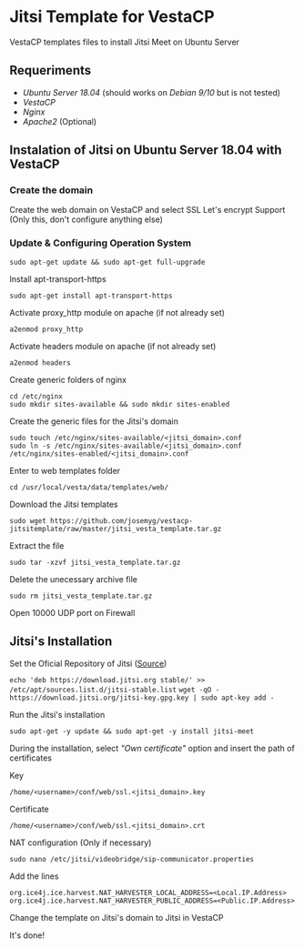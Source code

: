 # Jitsi Template for VestaCP

VestaCP templates files to install Jitsi Meet on Ubuntu Server

## Requeriments

* *Ubuntu Server 18.04* (should works on *Debian 9/10* but is not tested)
* *VestaCP*
* *Nginx*
* *Apache2* (Optional)


## Instalation of Jitsi on Ubuntu Server 18.04 with VestaCP

### Create the domain

Create the web domain on VestaCP and select SSL Let's encrypt Support (Only this, don't configure anything else)

### Update & Configuring Operation System

`sudo apt-get update && sudo apt-get full-upgrade`

Install apt-transport-https

`sudo apt-get install apt-transport-https`

Activate proxy_http module on apache (if not already set)

`a2enmod proxy_http`

Activate headers module on apache (if not already set)

`a2enmod headers`

Create generic folders of nginx

`cd /etc/nginx`  
`sudo mkdir sites-available && sudo mkdir sites-enabled`

Create the generic files for the Jitsi's domain

`sudo touch /etc/nginx/sites-available/<jitsi_domain>.conf`  
`sudo ln -s /etc/nginx/sites-available/<jitsi_domain>.conf /etc/nginx/sites-enabled/<jitsi_domain>.conf`

Enter to web templates folder

`cd /usr/local/vesta/data/templates/web/`

Download the Jitsi templates

`sudo wget https://github.com/josemyg/vestacp-jitsitemplate/raw/master/jitsi_vesta_template.tar.gz`

Extract the file

`sudo tar -xzvf jitsi_vesta_template.tar.gz`

Delete the unecessary archive file

`sudo rm jitsi_vesta_template.tar.gz`

Open 10000 UDP port on Firewall

## Jitsi's Installation

Set the Oficial Repository of Jitsi ([Source](https://github.com/jitsi/jitsi-meet/blob/master/doc/quick-install.md))

`echo 'deb https://download.jitsi.org stable/' >> /etc/apt/sources.list.d/jitsi-stable.list`
`wget -qO -  https://download.jitsi.org/jitsi-key.gpg.key | sudo apt-key add -`

Run the Jitsi's installation

`sudo apt-get -y update && sudo apt-get -y install jitsi-meet`

During the installation, select *"Own certificate"* option and insert the path of certificates

Key

`/home/<username>/conf/web/ssl.<jitsi_domain>.key`

Certificate

`/home/<username>/conf/web/ssl.<jitsi_domain>.crt`

NAT configuration (Only if necessary)

`sudo nano /etc/jitsi/videobridge/sip-communicator.properties`

Add the lines

`org.ice4j.ice.harvest.NAT_HARVESTER_LOCAL_ADDRESS=<Local.IP.Address>`  
`org.ice4j.ice.harvest.NAT_HARVESTER_PUBLIC_ADDRESS=<Public.IP.Address>`

Change the template on Jitsi's domain to Jitsi in VestaCP

It's done!
